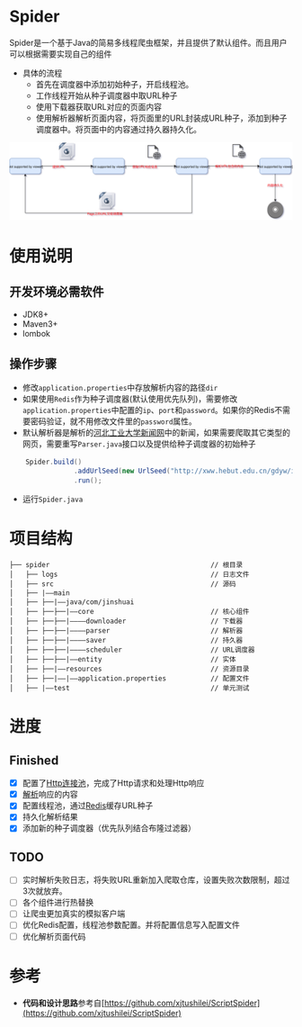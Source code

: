# Spider
Spider是一个基于Java的简易多线程爬虫框架，并且提供了默认组件。而且用户可以根据需要实现自己的组件  
- 具体的流程
  - 首先在调度器中添加初始种子，开启线程池。
  - 工作线程开始从种子调度器中取URL种子
  - 使用下载器获取URL对应的页面内容
  - 使用解析器解析页面内容，将页面里的URL封装成URL种子，添加到种子调度器中。将页面中的内容通过持久器持久化。
  
![流程图](./spider-flowchart.svg)

# 使用说明

## 开发环境必需软件
- JDK8+
- Maven3+
- lombok

## 操作步骤
- 修改`application.properties`中存放解析内容的路径`dir`
- 如果使用`Redis`作为种子调度器(默认使用优先队列)，需要修改`application.properties`中配置的`ip`、`port`和`password`。如果你的Redis不需要密码验证，就不用修改文件里的`password`属性。
- 默认解析器是解析的[河北工业大学新闻网](http://xww.hebut.edu.cn/gdyw/index.htm)中的新闻，如果需要爬取其它类型的网页，需要重写`Parser.java`接口以及提供给种子调度器的初始种子
```Java
    Spider.build()
                .addUrlSeed(new UrlSeed("http://xww.hebut.edu.cn/gdyw/index.htm", 5))
                .run();
```
- 运行`Spider.java`

# 项目结构

```Shell
├── spider                                        // 根目录
│   ├── logs                                      // 日志文件
│   ├── src                                       // 源码
│   ├── |——main
│   ├── ├──|——java/com/jinshuai                          
│   ├── ├──├──|——core                             // 核心组件
│   ├── ├──├──|————downloader                     // 下载器
│   ├── ├──├──|————parser                         // 解析器
│   ├── ├──├──|————saver                          // 持久器
│   ├── ├──├──|————scheduler                      // URL调度器
│   ├── ├──├──|——entity                           // 实体
│   ├── ├──|——resources                           // 资源目录
│   ├── ├──|——|——application.properties           // 配置文件
│   ├── |——test                                   // 单元测试
```

# 进度
## Finished
- [x] 配置了[Http连接池](https://hc.apache.org/httpcomponents-client-ga/)，完成了Http请求和处理Http响应<br>
- [x] [解析](https://jsoup.org/)响应的内容
- [x] 配置线程池，通过[Redis](https://redis.io/)缓存URL种子
- [x] 持久化解析结果
- [x] 添加新的种子调度器（优先队列结合布隆过滤器）

## TODO
- [ ] 实时解析失败日志，将失败URL重新加入爬取仓库，设置失败次数限制，超过3次就放弃。
- [ ] 各个组件进行热替换
- [ ] 让爬虫更加真实的模拟客户端
- [ ] 优化Redis配置，线程池参数配置。并将配置信息写入配置文件
- [ ] 优化解析页面代码

# 参考
- **代码和设计思路**参考自[https://github.com/xjtushilei/ScriptSpider](https://github.com/xjtushilei/ScriptSpider)